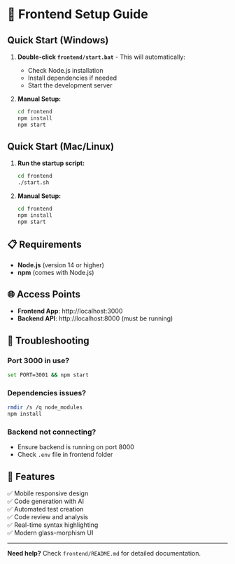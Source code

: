 # 🚀 Frontend Setup Guide

## Quick Start (Windows)

1. **Double-click `frontend/start.bat`** - This will automatically:
   - Check Node.js installation
   - Install dependencies if needed
   - Start the development server

2. **Manual Setup:**
   ```cmd
   cd frontend
   npm install
   npm start
   ```

## Quick Start (Mac/Linux)

1. **Run the startup script:**
   ```bash
   cd frontend
   ./start.sh
   ```

2. **Manual Setup:**
   ```bash
   cd frontend
   npm install
   npm start
   ```

## 📋 Requirements

- **Node.js** (version 14 or higher)
- **npm** (comes with Node.js)

## 🌐 Access Points

- **Frontend App**: http://localhost:3000
- **Backend API**: http://localhost:8000 (must be running)

## 🔧 Troubleshooting

### Port 3000 in use?
```bash
set PORT=3001 && npm start
```

### Dependencies issues?
```bash
rmdir /s /q node_modules
npm install
```

### Backend not connecting?
- Ensure backend is running on port 8000
- Check `.env` file in frontend folder

## 📱 Features

✅ Mobile responsive design  
✅ Code generation with AI  
✅ Automated test creation  
✅ Code review and analysis  
✅ Real-time syntax highlighting  
✅ Modern glass-morphism UI  

---

**Need help?** Check `frontend/README.md` for detailed documentation.